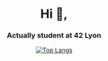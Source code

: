 <h1 align="center">Hi 👋,</h1>
<h3 align="center">Actually student at 42 Lyon</h3>

<div align="center">

[![Top Langs](https://github-readme-stats.vercel.app/api/top-langs/?username=lyricallll&hide=html,css,tex,pascal&langs_count=20)](https://github.com/anuraghazra/github-readme-stats)
